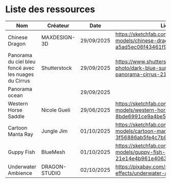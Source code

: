 # Liste des ressources

| Nom | Créateur | Date | Lien | License |
| -- | -- | -- | -- | -- |
| Chinese Dragon | MAXDESIGN-3D | 29/09/2025 | https://sketchfab.com/3d-models/chinese-dragon-a5ad5ec06f43461f95bb93e95fe7553b | CC Attribution |
| Panorama du ciel bleu foncé avec les nuages du Cirrus | Shutterstock | 29/09/2025 | https://www.shutterstock.com/fr/image-photo/dark-blue-sunset-sky-panorama-cirrus-2104178486 |  |
| Panorama ocean | | 29/09/2025 | | |
| Western Horse Saddle | Nicole Gueli | 29/06/2025 | https://sketchfab.com/3d-models/western-horse-saddle-8bde6991ce9a4be5994499df9aa0dc89 | CC Attribution |
| Cartoon Manta Ray | Jungle Jim | 01/10/2025 | https://sketchfab.com/3d-models/cartoon-manta-ray-animated-3f56886ab5fe4c7b8b151ea0974bf5b3 | CC Attribution |
| Guppy Fish | BlueMesh | 01/10/2025 | https://sketchfab.com/3d-models/guppy-fish-21e14e4b961e406385539f79eacdb1dc | CC Attribution |
| Underwater Ambience | DRAGON-STUDIO | 02/10/2025 | https://pixabay.com/sound-effects/underwater-ambience-376890/ | Content License |
